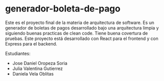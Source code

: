 # generador-boleta-de-pago

Este es el proyecto final de la materia de arquitectura de software. Es un generador de 
boletas de pagos desarrollado bajo una arquitectura limpia y siguiendo buenas practicas de clean code. Tiene buena 
covertura de pruebas. Este proyecto está desarrollado con React para el frontend y con Express para el backend.  

Estudiantes: 
- Jose Daniel Oropeza Soria
- Julia Valentina Gutierrez
- Daniela Vela Oblitas
